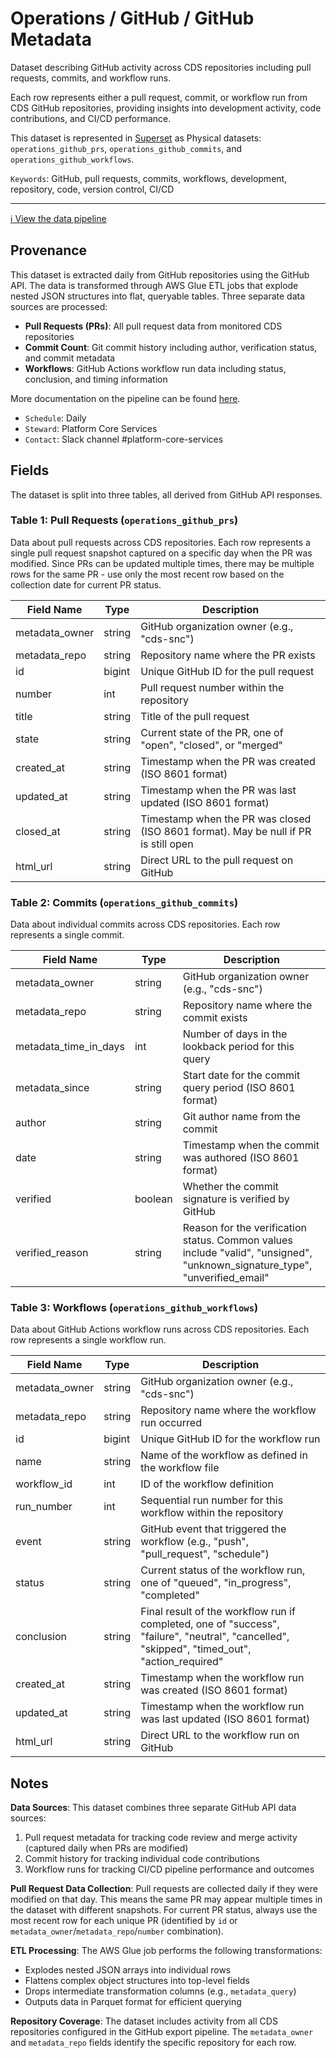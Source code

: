 # Operations / GitHub / GitHub Metadata

Dataset describing GitHub activity across CDS repositories including pull requests, commits, and workflow runs.

Each row represents either a pull request, commit, or workflow run from CDS GitHub repositories, providing insights into development activity, code contributions, and CI/CD performance.

This dataset is represented in [Superset](https://superset.cds-snc.ca/) as Physical datasets: `operations_github_prs`, `operations_github_commits`, and `operations_github_workflows`.

`Keywords`: GitHub, pull requests, commits, workflows, development, repository, code, version control, CI/CD

---

[:information_source: View the data pipeline](../../../pipelines/operations/github/github-metadata.md)

## Provenance

This dataset is extracted daily from GitHub repositories using the GitHub API. The data is transformed through AWS Glue ETL jobs that explode nested JSON structures into flat, queryable tables. Three separate data sources are processed:
- **Pull Requests (PRs)**: All pull request data from monitored CDS repositories
- **Commit Count**: Git commit history including author, verification status, and commit metadata
- **Workflows**: GitHub Actions workflow run data including status, conclusion, and timing information

More documentation on the pipeline can be found [here](../../../pipelines/operations/github/github-metadata.md).

* `Schedule`: Daily
* `Steward`: Platform Core Services
* `Contact`: Slack channel #platform-core-services

## Fields

The dataset is split into three tables, all derived from GitHub API responses.

### Table 1: Pull Requests (`operations_github_prs`)

Data about pull requests across CDS repositories. Each row represents a single pull request snapshot captured on a specific day when the PR was modified. Since PRs can be updated multiple times, there may be multiple rows for the same PR - use only the most recent row based on the collection date for current PR status.


| Field Name | Type | Description |
|------------|------|-------------|
| metadata_owner | string | GitHub organization owner (e.g., "cds-snc") |
| metadata_repo | string | Repository name where the PR exists |
| id | bigint | Unique GitHub ID for the pull request |
| number | int | Pull request number within the repository |
| title | string | Title of the pull request |
| state | string | Current state of the PR, one of "open", "closed", or "merged" |
| created_at | string | Timestamp when the PR was created (ISO 8601 format) |
| updated_at | string | Timestamp when the PR was last updated (ISO 8601 format) |
| closed_at | string | Timestamp when the PR was closed (ISO 8601 format). May be null if PR is still open |
| html_url | string | Direct URL to the pull request on GitHub |

### Table 2: Commits (`operations_github_commits`)

Data about individual commits across CDS repositories. Each row represents a single commit.


| Field Name | Type | Description |
|------------|------|-------------|
| metadata_owner | string | GitHub organization owner (e.g., "cds-snc") |
| metadata_repo | string | Repository name where the commit exists |
| metadata_time_in_days | int | Number of days in the lookback period for this query |
| metadata_since | string | Start date for the commit query period (ISO 8601 format) |
| author | string | Git author name from the commit |
| date | string | Timestamp when the commit was authored (ISO 8601 format) |
| verified | boolean | Whether the commit signature is verified by GitHub |
| verified_reason | string | Reason for the verification status. Common values include "valid", "unsigned", "unknown_signature_type", "unverified_email" |

### Table 3: Workflows (`operations_github_workflows`)

Data about GitHub Actions workflow runs across CDS repositories. Each row represents a single workflow run.


| Field Name | Type | Description |
|------------|------|-------------|
| metadata_owner | string | GitHub organization owner (e.g., "cds-snc") |
| metadata_repo | string | Repository name where the workflow run occurred |
| id | bigint | Unique GitHub ID for the workflow run |
| name | string | Name of the workflow as defined in the workflow file |
| workflow_id | int | ID of the workflow definition |
| run_number | int | Sequential run number for this workflow within the repository |
| event | string | GitHub event that triggered the workflow (e.g., "push", "pull_request", "schedule") |
| status | string | Current status of the workflow run, one of "queued", "in_progress", "completed" |
| conclusion | string | Final result of the workflow run if completed, one of "success", "failure", "neutral", "cancelled", "skipped", "timed_out", "action_required" |
| created_at | string | Timestamp when the workflow run was created (ISO 8601 format) |
| updated_at | string | Timestamp when the workflow run was last updated (ISO 8601 format) |
| html_url | string | Direct URL to the workflow run on GitHub |

## Notes

**Data Sources**: This dataset combines three separate GitHub API data sources:
1. Pull request metadata for tracking code review and merge activity (captured daily when PRs are modified)
2. Commit history for tracking individual code contributions
3. Workflow runs for tracking CI/CD pipeline performance and outcomes

**Pull Request Data Collection**: Pull requests are collected daily if they were modified on that day. This means the same PR may appear multiple times in the dataset with different snapshots. For current PR status, always use the most recent row for each unique PR (identified by `id` or `metadata_owner`/`metadata_repo`/`number` combination).

**ETL Processing**: The AWS Glue job performs the following transformations:
- Explodes nested JSON arrays into individual rows
- Flattens complex object structures into top-level fields
- Drops intermediate transformation columns (e.g., `metadata_query`)
- Outputs data in Parquet format for efficient querying

**Repository Coverage**: The dataset includes activity from all CDS repositories configured in the GitHub export pipeline. The `metadata_owner` and `metadata_repo` fields identify the specific repository for each row.